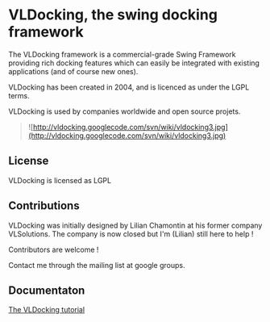 # VLDocking, the swing docking framework #


The VLDocking framework is a commercial-grade Swing Framework providing rich docking features which can easily be integrated with existing applications (and of course new ones).

VLDocking has been created in 2004, and is licenced as under the LGPL terms.

VLDocking is used by companies worldwide and open source projets.


> ![http://vldocking.googlecode.com/svn/wiki/vldocking3.jpg](http://vldocking.googlecode.com/svn/wiki/vldocking3.jpg)


## License ##

VLDocking is licensed as LGPL

## Contributions ##

VLDocking was initially designed by Lilian Chamontin at his former company VLSolutions. The company is now closed but I'm (Lilian) still here to help !


Contributors are welcome !

Contact me through the mailing list at google groups.

## Documentaton ##

[The VLDocking tutorial](tutorial1.md)